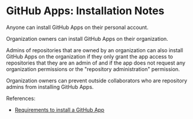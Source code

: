 # GitHub Apps: Installation Notes

Anyone can install GitHub Apps on their personal account.

Organization owners can install GitHub Apps on their organization.

Admins of repositories that are owned by an organization can also install GitHub Apps on the organization if they only grant the app access to repositories that they are an admin of and if the app does not request any organization permissions or the "repository administration" permission.

Organization owners can prevent outside collaborators who are repository admins from installing GitHub Apps.

References:

- [Requirements to install a GitHub App](https://docs.github.com/en/apps/using-github-apps/installing-a-github-app-from-a-third-party#requirements-to-install-a-github-app)
